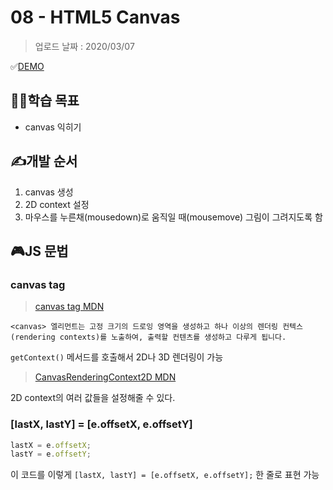 # 08 - HTML5 Canvas

> 업로드 날짜 : 2020/03/07

✅[DEMO](https://sewonkimm.github.io/JavaScript30/08-HTML5Canvas/index.html)

## 👨‍🎓학습 목표

- canvas 익히기

## ✍️개발 순서

1. canvas 생성
2. 2D context 설정
3. 마우스를 누른채(mousedown)로 움직일 때(mousemove) 그림이 그려지도록 함

## 🎮JS 문법

### canvas tag

> [canvas tag MDN](https://developer.mozilla.org/ko/docs/Web/HTML/Canvas/Tutorial/Basic_usage)

```
<canvas> 엘리먼트는 고정 크기의 드로잉 영역을 생성하고 하나 이상의 렌더링 컨텍스(rendering contexts)를 노출하여, 출력할 컨텐츠를 생성하고 다루게 됩니다.
```

`getContext()` 메서드를 호출해서 2D나 3D 렌더링이 가능

> [CanvasRenderingContext2D MDN](https://developer.mozilla.org/ko/docs/Web/API/CanvasRenderingContext2D)

2D context의 여러 값들을 설정해줄 수 있다.

### [lastX, lastY] = [e.offsetX, e.offsetY]

```javascript
lastX = e.offsetX;
lastY = e.offsetY;
```

이 코드를 이렇게 `[lastX, lastY] = [e.offsetX, e.offsetY];` 한 줄로 표현 가능

